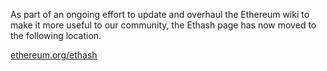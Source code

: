 As part of an ongoing effort to update and overhaul the Ethereum wiki to make it more useful to our community, the Ethash page has now moved to the following location.

[ethereum.org/ethash](https://ethereum.org/developers/docs/consensus-mechanisms/pow/mining-algorithms/ethash)